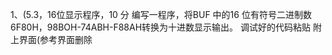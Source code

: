 1、(5.3，16位显示程序，10 分
编写一程序，将BUF 中的16 位有符号二进制数 6F80H，98BOH-74ABH-F88AH转换为十进数显示输出。
调试好的代码粘贴 附上界面(参考界面删除
